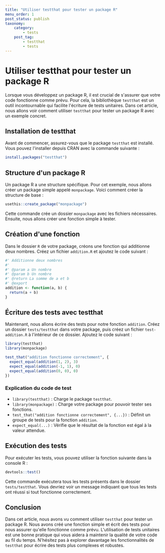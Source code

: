 ```yaml
---
title: "Utiliser testthat pour tester un package R"
menu_order: 1
post_status: publish
taxonomy:
    category:
        - tests
    post_tag:
        - testthat
        - tests
---
```


# Utiliser testthat pour tester un package R

Lorsque vous développez un package R, il est crucial de s'assurer que votre code fonctionne comme prévu. Pour cela, la bibliothèque `testthat` est un outil incontournable qui facilite l'écriture de tests unitaires. Dans cet article, nous allons voir comment utiliser `testthat` pour tester un package R avec un exemple concret.

## Installation de testthat

Avant de commencer, assurez-vous que le package `testthat` est installé. Vous pouvez l'installer depuis CRAN avec la commande suivante :

```R
install.packages("testthat")
```

## Structure d'un package R

Un package R a une structure spécifique. Pour cet exemple, nous allons créer un package simple appelé `monpackage`. Voici comment créer la structure de base :

```R
usethis::create_package("monpackage")
```

Cette commande crée un dossier `monpackage` avec les fichiers nécessaires. Ensuite, nous allons créer une fonction simple à tester.

## Création d'une fonction

Dans le dossier `R` de votre package, créons une fonction qui additionne deux nombres. Créez un fichier `addition.R` et ajoutez le code suivant :

```R
#' Additionne deux nombres
#'
#' @param a Un nombre
#' @param b Un nombre
#' @return La somme de a et b
#' @export
addition <- function(a, b) {
  return(a + b)
}
```

## Écriture des tests avec testthat

Maintenant, nous allons écrire des tests pour notre fonction `addition`. Créez un dossier `tests/testthat` dans votre package, puis créez un fichier `test-addition.R` à l'intérieur de ce dossier. Ajoutez le code suivant :

```R
library(testthat)
library(monpackage)

test_that("addition fonctionne correctement", {
  expect_equal(addition(1, 2), 3)
  expect_equal(addition(-1, 1), 0)
  expect_equal(addition(0, 0), 0)
})
```

### Explication du code de test

- `library(testthat)` : Charge le package `testthat`.
- `library(monpackage)` : Charge votre package pour pouvoir tester ses fonctions.
- `test_that("addition fonctionne correctement", {...})` : Définit un groupe de tests pour la fonction `addition`.
- `expect_equal(...)` : Vérifie que le résultat de la fonction est égal à la valeur attendue.

## Exécution des tests

Pour exécuter les tests, vous pouvez utiliser la fonction suivante dans la console R :

```R
devtools::test()
```

Cette commande exécutera tous les tests présents dans le dossier `tests/testthat`. Vous devriez voir un message indiquant que tous les tests ont réussi si tout fonctionne correctement.

## Conclusion

Dans cet article, nous avons vu comment utiliser `testthat` pour tester un package R. Nous avons créé une fonction simple et écrit des tests pour nous assurer qu'elle fonctionne comme prévu. L'utilisation de tests unitaires est une bonne pratique qui vous aidera à maintenir la qualité de votre code au fil du temps. N'hésitez pas à explorer davantage les fonctionnalités de `testthat` pour écrire des tests plus complexes et robustes.

